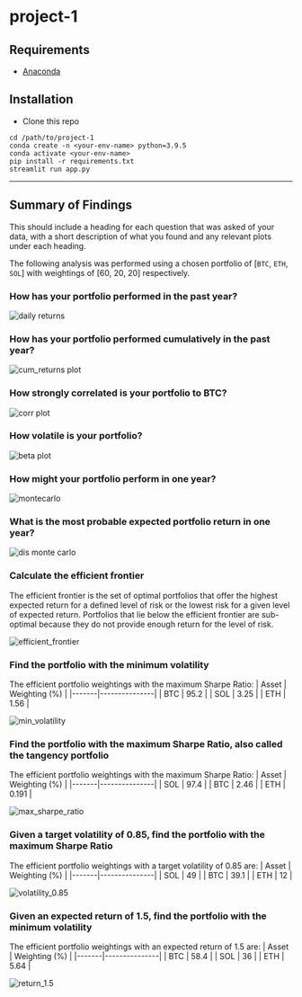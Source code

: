 # project-1

## Requirements
- [Anaconda](https://www.anaconda.com/products/individual)

## Installation
- Clone this repo
```
cd /path/to/project-1
conda create -n <your-env-name> python=3.9.5
conda activate <your-env-name>
pip install -r requirements.txt
streamlit run app.py
```

---

## Summary of Findings

This should include a heading for each question that was asked of your data, with a short description of what you found and any relevant plots under each heading.

The following analysis was performed using a chosen portfolio of [`BTC`, `ETH`, `SOL`] with weightings of [60, 20, 20] respectively.

### How has your portfolio performed in the past year?

![daily returns](images/daily_returns_plt.png)

### How has your portfolio performed cumulatively in the past year?

![cum_returns plot](images/cum_returns_plt.png)

### How strongly correlated is your portfolio to BTC?

![corr plot](images/corr_plt.png)

### How volatile is your portfolio?

![beta plot](images/bet_plt.png)

### How might your portfolio perform in one year?

![montecarlo](images/monte_carlo.png)

### What is the most probable expected portfolio return in one year?

![dis monte carlo](images/dis_monte_carlo.png)

### Calculate the efficient frontier
The efficient frontier is the set of optimal portfolios that offer the highest expected return for a defined level of risk or the lowest risk for a given level of expected return. Portfolios that lie below the efficient frontier are sub-optimal because they do not provide enough return for the level of risk.

![efficient_frontier](images/efficient_frontier.png)

### Find the portfolio with the minimum volatility
The efficient portfolio weightings with the maximum Sharpe Ratio:
| Asset | Weighting (%) |
|-------|---------------|
| BTC   | 95.2          |
| SOL   | 3.25          |
| ETH   | 1.56          |

![min_volatility](images/min_vol_weight.png)

### Find the portfolio with the maximum Sharpe Ratio, also called the tangency portfolio
The efficient portfolio weightings with the maximum Sharpe Ratio:
| Asset | Weighting (%) |
|-------|---------------|
| SOL   | 97.4          |
| BTC   | 2.46          |
| ETH   | 0.191         |

![max_sharpe_ratio](images/max_sharp_weight.png)

### Given a target volatility of 0.85, find the portfolio with the maximum Sharpe Ratio
The efficient portfolio weightings with a target volatility of 0.85 are:
| Asset | Weighting (%) |
|-------|---------------|
| SOL   | 49            |
| BTC   | 39.1          |
| ETH   | 12            |

![volatility_0.85](images/efficient_volatility_0.85.png)

### Given an expected return of 1.5, find the portfolio with the minimum volatility
The efficient portfolio weightings with an expected return of 1.5 are:
| Asset | Weighting (%) |
|-------|---------------|
| BTC   | 58.4          |
| SOL   | 36            |
| ETH   | 5.64          |

![return_1.5](images/efficient_expected_return_1.5.png)
